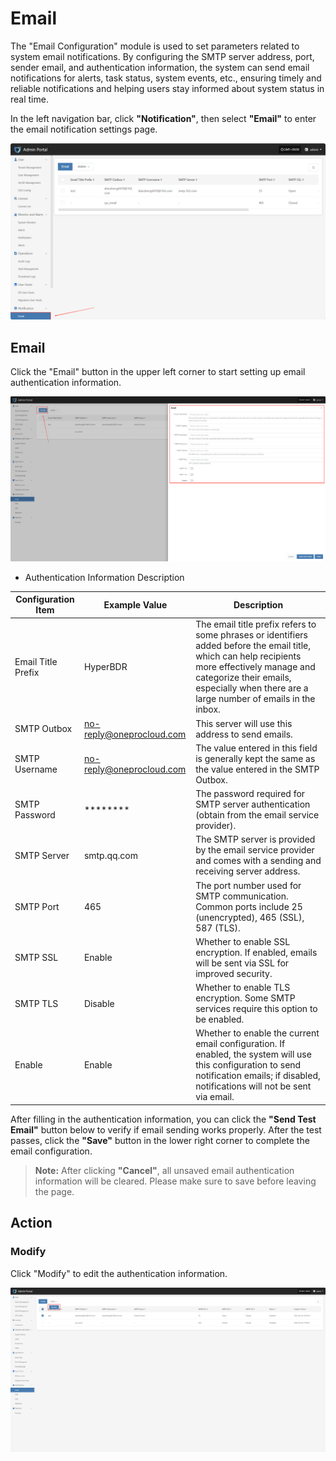 # **Email**

The "Email Configuration" module is used to set parameters related to system email notifications. By configuring the SMTP server address, port, sender email, and authentication information, the system can send email notifications for alerts, task status, system events, etc., ensuring timely and reliable notifications and helping users stay informed about system status in real time.

In the left navigation bar, click **"Notification"**, then select **"Email"** to enter the email notification settings page.

![](./images/emailconfiguration-1.png)

## **Email**

Click the "Email" button in the upper left corner to start setting up email authentication information.

![](./images/emailconfiguration-2.png)

* Authentication Information Description

| **Configuration Item**  | **Example Value**                           | **Description**                                                                            |
| -------- | --------------------------------- | --------------------------------------------------------------------------------- |
| Email Title Prefix   | HyperBDR                          | The email title prefix refers to some phrases or identifiers added before the email title, which can help recipients more effectively manage and categorize their emails, especially when there are a large number of emails in the inbox.             |
| SMTP Outbox | no-reply@oneprocloud.com        | This server will use this address to send emails.                                                           |
| SMTP Username | no-reply@oneprocloud.com        | The value entered in this field is generally kept the same as the value entered in the SMTP Outbox.                                                       |
| SMTP Password  | \*\*\*\*\*\*\*\*                  | The password required for SMTP server authentication (obtain from the email service provider).                                          |
| SMTP Server | smtp.qq.com | The SMTP server is provided by the email service provider and comes with a sending and receiving server address. |
| SMTP Port  | 465                               | The port number used for SMTP communication. Common ports include 25 (unencrypted), 465 (SSL), 587 (TLS).                                     |
| SMTP SSL | Enable                                | Whether to enable SSL encryption. If enabled, emails will be sent via SSL for improved security.                                              |
| SMTP TLS | Disable                               | Whether to enable TLS encryption. Some SMTP services require this option to be enabled.                                                        |
| Enable     | Enable                                | Whether to enable the current email configuration. If enabled, the system will use this configuration to send notification emails; if disabled, notifications will not be sent via email.                                    |

After filling in the authentication information, you can click the **"Send Test Email"** button below to verify if email sending works properly. After the test passes, click the **"Save"** button in the lower right corner to complete the email configuration.

> **Note:** After clicking **"Cancel"**, all unsaved email authentication information will be cleared. Please make sure to save before leaving the page.

## **Action**

### **Modify**

Click "Modify" to edit the authentication information.

![](./images/emailconfiguration-3.png)
